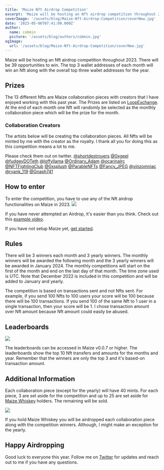 ```yaml
---
title: 'Maize Nft Airdrop Competition'
excerpt: 'Maize will be hosting an Nft airdrop competition throughout 2023. There will be 39 opportunities to win. The top 3 wallet addresses of each month will win an Nft along with the overall top three wallet addresses for the year...'
coverImage: '/assets/blog/Maize-Nft-Airdrop-Competition/coverNew.jpg'
date: '2023-05-06T07:41:00.000Z'
author:
  name: cobmin
  picture: '/assets/blog/authors/cobmin.jpg'
ogImage:
  url: '/assets/blog/Maize-Nft-Airdrop-Competition/coverNew.jpg'
---
```


Maize will be hosting an Nft airdrop competition throughout 2023. There will be 39 opportunities to win. The top 3 wallet addresses of each month will win an Nft along with the overall top three wallet addresses for the year.  

## Prizes

The 13 different Nfts are Maize collaboration pieces with creators that I have enjoyed working with this past year. The Prizes are listed on [LoopExchange](https://loopexchange.art/collection/maizecollaboration). At the end of each month one Nft will randomly be selected as the monthly collaboration piece which will be the prize for the month. 

### Collaboration Creators
The artists below will be creating the collaboration pieces. All Nfts will be minted by me with the creator as the royalty. I thank all you for doing this as this competition means a lot to me.

Please check them out on twitter.
[@shortdestroyers](https://twitter.com/shortdestroyers) [@0xgeel](https://twitter.com/0xgeel) [@fudgeyDOTeth](https://twitter.com/fudgeyDOTeth) [@loffyllama](https://twitter.com/loffyllama) [@Ordinary_Adam](https://twitter.com/Ordinary_Adam) [@ocarinalrc](https://twitter.com/ocarinalrc) [@NFTFightingClub](https://twitter.com/NFTFightingClub) [@0xsplush](https://twitter.com/0xsplush) [@ParableNFTs](https://twitter.com/ParableNFTs) [@Fancy_JPEG](https://twitter.com/Fancy_JPEG) [@vinzomniac](https://twitter.com/vinzomniac) [@ryank_119](https://twitter.com/ryank_119) [@Gnash741](https://twitter.com/Gnash741)

## How to enter

To enter the competition, you have to use any of the Nft airdrop functionalities on Maize in 2023.
![](/assets/blog/Maize-Nft-Airdrop-Competition/NftAirdropFunctionality.jpg)

If you have never attempted an Airdrop, it's easier than you think. Check out this [example video](https://www.youtube.com/watch?v=tsKZYBKJ-j0).

If you have not setup Maize yet, [get started](https://maizehelps.art/getstarted).


## Rules

There will be 3 winners each month and 3 yearly winners. The monthly winners will be awarded the following month and the 3 yearly winners will be awarded in January 2024. The monthly competitions will start on the first of the month and end on the last day of that month. The time zone used is UTC. Note that December 2022 is included in this competition and will be added to January and yearly.

The competition is based on transactions sent and not Nfts sent. For example, if you send 100 Nfts to 100 users your score will be 100 because there will be 100 transactions. If you send 100 of the same Nft to 1 user in a single transaction, then your score will be 1. I chose transaction amount over Nft amount because Nft amount could easily be abused.

## Leaderboards

![](/assets/blog/Maize-Nft-Airdrop-Competition/NftAirdropLeaderboard.jpg)

The leaderboards can be accessed in Maize v0.0.7 or higher. The leaderboards show the top 10 Nft transfers and amounts for the months and year. Remember that the winners are only the top 3 and it's based-on transaction amount.

## Additional Information

Each collaboration piece (except for the yearly) will have 40 mints. For each piece, 3 are set aside for the competition and up to 25 are set aside for [Maize Whiskey](https://loopexchange.art/collection/maizeorigin/item/0xe21a22643014393cf9cea349674bd47056ddd6c3da2a7f30a9f870e9feb45135) holders. The remaining will be sold. 

![](https://gateway.pinata.cloud/ipfs/QmYUAM2s2BjvYnnynZYWnwusFBu3aJWhqizGH4NEn9bn9F?_gl=1*1fi4gqe*rs_ga*YTk2NmIyMmItMzg1NC00MjA0LWFjOTEtNTdjOTZiMDQxZmUy*rs_ga_5RMPXG14TE*MTY4MzQ2MDI5My4xLjEuMTY4MzQ2MDMwNC40OS4wLjA.)

If you hold Maize Whiskey you will be airdropped each collaboration piece along with the competition winners. Although, I might make an exception for the yearly.

## Happy Airdropping

Good luck to everyone this year. Follow me on [Twitter](https://twitter.com/cobmin) for updates and reach out to me if you have any questions. 